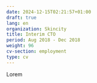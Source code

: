 ```yaml
---
date: 2024-12-15T02:21:57+01:00
draft: true
lang: en
organization: Skincity
title: Interim CTO
period: Aug 2018 - Dec 2018
weight: 96
cv-section: employment
type: cv
---
```


Lorem
